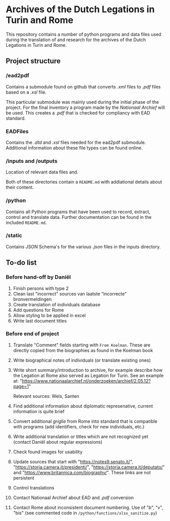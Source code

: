 # Archives of the Dutch Legations in Turin and Rome

This repository contains a number of python programs and data files used during the translation of and research for the archives of the Dutch Legations in Turin and Rome.

## Project structure

### /ead2pdf

Contains a submodule found on github that converts _.xml_ files to _.pdf_ files based on a _.xsl_ file.

This particular submodule was mainly used during the initial phase of the project. For the final inventory a program made by the _Nationaal Archief_ will be used. This creates a _.pdf_ that is checked for compliancy with EAD standard.

### EADFiles

Contains the _.dtd_ and _.xsl_ files needed for the ead2pdf submodule. Additional information about these file types can be found online.

### /inputs and /outputs

Location of relevant data files and.

Both of these directories contain a `README.md` with addiational details about their content.

### /python

Contains all Python programs that have been used to record, extract, control and translate data.
Further documentation can be found in the included `README.md`.

### /static

Contains JSON Schema's for the various _.json_ files in the inputs directory.

## To-do list

### Before hand-off by Daniël

1) Finish persons with type 2
2) Clean last "incorrect" sources van laatste “incorrecte” bronvermeldingen
3) Create translation of individuals database
4) Add questions for Rome
5) Allow styling to be applied in excel
6) Write last document titles

### Before end of project

1) Translate "Comment" fields starting with `From Koelman`. These are directly copied from the biographies as found in the Koelman book
2) Write biographical notes of individuals (or translate existing ones)
3) Write short summary/introduction to archive, for example describe how the Legation at Rome also served as Legation for Turin. See an example at: "https://www.nationaalarchief.nl/onderzoeken/archief/2.05.12?page=1"

    Relevant sources: Wels, Santen

4) Find additional information about diplomatic represenative, current information is quite brief
5) Convert additional _griglie_ from Rome into standard that is compatible with programs (add identifiers, check for new individuals, etc.)
6) Write additional translation or titles which are not recognized yet (contact Daniël about regular expressions)
7) Check found images for usability
8) Update sources that start with "https://notes9.senato.it/", "https://storia.camera.it/presidenti/", "https://storia.camera.it/deputato/" and "https://www.britannica.com/biography/". These links are not persistent
9) Control translations
10) Contact Nationaal Archief about EAD and _.pdf_ conversion
11) Contact Rome about inconsistent document numbering. Use of "b", "v", "bis" (see commented code in `/python/functions/xlsx_sanitize.py`)
